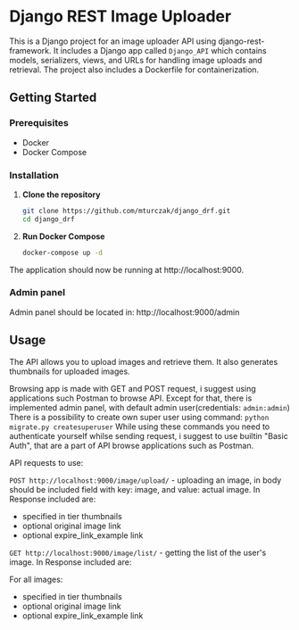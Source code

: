 
# Django REST Image Uploader

This is a Django project for an image uploader API using django-rest-framework. It includes a Django app called `Django_API` which contains models, serializers, views, and URLs for handling image uploads and retrieval. The project also includes a Dockerfile for containerization.

## Getting Started

### Prerequisites

- Docker
- Docker Compose

### Installation

1. **Clone the repository**
   ```bash
   git clone https://github.com/mturczak/django_drf.git
   cd django_drf
   ```

2. **Run Docker Compose**
   ```bash
   docker-compose up -d
   ```

The application should now be running at http://localhost:9000.

### Admin panel

Admin panel should be located in:
http://localhost:9000/admin

## Usage

The API allows you to upload images and retrieve them. It also generates thumbnails for uploaded images.

Browsing app is made with GET and POST request, i suggest using applications such Postman to browse API. Except for that, there is implemented admin panel, with default admin user(credentials: ```admin:admin```)
There is a possibility to create own super user using command:
    ```
    python migrate.py createsuperuser
    ```
While using these commands you need to authenticate yourself whilse sending request, i suggest to use builtin "Basic Auth", that are a part of API browse applications such as Postman.

API requests to use:

```POST http://localhost:9000/image/upload/``` - uploading an image, in body should be included field with key: image, and value: actual image. In Response included are:

- specified in tier thumbnails
- optional original image link 
- optional expire_link_example link

```GET http://localhost:9000/image/list/``` - getting the list of the user's image. In Response included are:

For all images:
- specified in tier thumbnails
- optional original image link
- optional expire_link_example link


